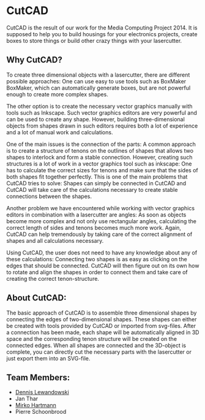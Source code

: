 CutCAD
======


CutCAD is the result of our work for the Media Computing Project 2014. It is supposed to help you to build housings for your electronics projects, create boxes to store things or build other crazy things with your lasercutter.


Why CutCAD?
-----------

To create three dimensional objects with a lasercutter, there are different possible approaches: One can use easy to use tools such as BoxMaker BoxMaker, which can automatically generate boxes, but are not powerful enough to create more complex shapes.

The other option is to create the necessary vector graphics manually with tools such as Inkscape. Such vector graphics editors are very powerful and can be used to create any shape. However, building three-dimensional objects from shapes drawn in such editors requires both a lot of experience and a lot of manual work and calculations.

One of the main issues is the connection of the parts: A common approach is to create a structure of tenons on the outlines of shapes that allows two shapes to interlock and form a stable connection. However, creating such structures is a lot of work in a vector graphics tool such as inkscape: One has to calculate the correct sizes for tenons and make sure that the sides of both shapes fit together perfectly. This is one of the main problems that CutCAD tries to solve: Shapes can simply be connected in CutCAD and CutCAD will take care of the calculations necessary to create stable connections between the shapes.

Another problem we have encountered while working with vector graphics editors in combination with a lasercutter are angles: As soon as objects become more complex and not only use rectangular angles, calculating the correct length of sides and tenons becomes much more work. Again, CutCAD can help tremendously by taking care of the correct alignment of shapes and all calculations necessary.

Using CutCAD, the user does not need to have any knowledge about any of these calculations: Connecting two shapes is as easy as clicking on the edges that should be connected. CutCAD will then figure out on its own how to rotate and align the shapes in order to connect them and take care of creating the correct tenon-structure.


About CutCAD:
-------------

The basic approach of CutCAD is to assemble three dimensional shapes by connecting the edges of two-dimensional shapes. These shapes can either be created with tools provided by CutCAD or imported from svg-files. After a connection has been made, each shape will be automatically aligned in 3D space and the corresponding tenon structure will be created on the connected edges. When all shapes are connected and the 3D-object is complete, you can directly cut the necessary parts with the lasercutter or just export them into an SVG-file.


Team Members:
-------------
* [Dennis Lewandowski](https://github.com/laewahn)
* Jan Thar
* [Mirko Hartmann](https://github.com/x2mirko)
* Pierre Schoonbrood 
